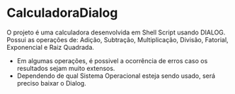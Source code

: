 # CalculadoraDialog

O projeto é uma calculadora desenvolvida em Shell Script usando DIALOG. 
Possui as operações de: Adição, Subtração, Multiplicação, Divisão, Fatorial, Exponencial e Raiz Quadrada.

- Em algumas operações, é possivel a ocorrência de erros caso os resultados sejam muito extensos.
- Dependendo de qual Sistema Operacional esteja sendo usado, será preciso baixar o Dialog.
